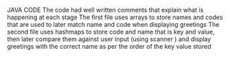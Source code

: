 JAVA CODE
The code had well written comments that explain what is happening at each stage
The first file uses arrays to store names and codes that are used to later match name and code when displaying greetings
The second file uses hashmaps to store code and name that is key and value, then later compare them against user input (using scanner ) and display greetings with the correct name as per the order of the key value stored
